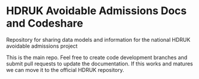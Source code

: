 # HDRUK Avoidable Admissions Docs and Codeshare

Repository for sharing data models and information for the national HDRUK avoidable admissions project

This is the main repo. Feel free to create code development branches and submit pull requests to update the documentation. If this works and matures we can move it to the official HDRUK repository. 

